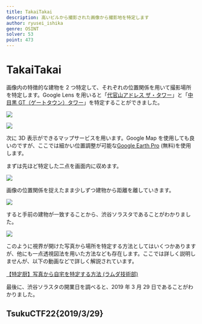 ```yaml
---
title: TakaiTakai
description: 高いビルから撮影された画像から撮影地を特定します
author: ryusei_ishika
genre: OSINT
solver: 53
point: 473
---
```


# TakaiTakai

画像内の特徴的な建物を 2 つ特定して、それぞれの位置関係を用いて撮影場所を特定します。Google Lens を用いると「[代官山アドレス ザ・タワー](https://skyscraperclub.com/?p=2423)」と「[中目黒 GT（ゲートタウン）タワー](https://skyscraperclub.com/?p=2611)」を特定することができました。

![](./images/%E4%BB%A3%E5%AE%98%E5%B1%B1%E3%82%A2%E3%83%89%E3%83%AC%E3%82%B9.png)

![](./images/中目黒GT.png)

次に 3D 表示ができるマップサービスを用います。Google Map を使用しても良いのですが、ここでは細かい位置調整が可能な[Google Earth Pro](https://support.google.com/earth/answer/21955?hl=ja) (無料)を使用します。

まずは先ほど特定した二点を画面内に収めます。

![](./images/1.png)

画像の位置関係を捉えたまま少しずつ建物から距離を離していきます。

![](./images/2.png)

すると手前の建物が一致することから、渋谷ソラスタであることがわかりました。

![](./images/3.png)

このように視界が開けた写真から場所を特定する方法としてはいくつかありますが、他にも一点透視図法を用いた方法なども存在します。ここでは詳しく説明しませんが、以下の動画などで詳しく解説されています。

[【特定厨】写真から自宅を特定する方法 (ラムダ技術部)](https://www.youtube.com/watch?v=9ZgEEkUPL00)

最後に、渋谷ソラスタの開業日を調べると、2019 年 3 月 29 日であることがわかりました。

## TsukuCTF22{2019/3/29}
